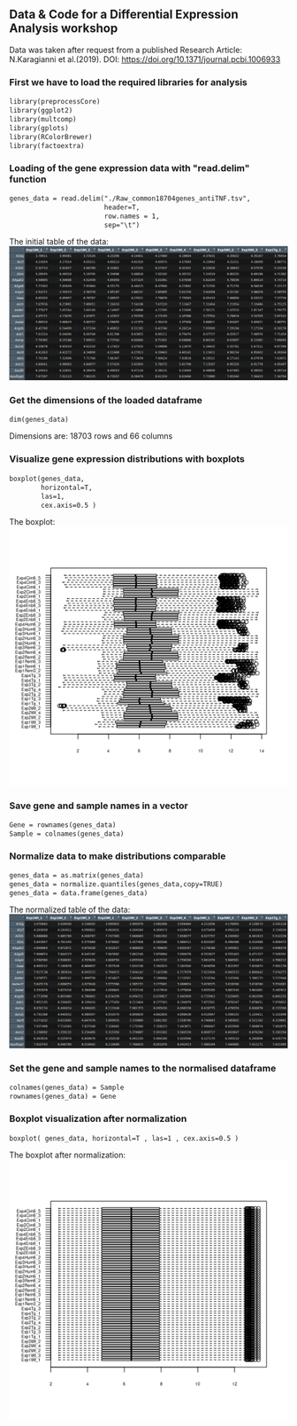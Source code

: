 ## Data & Code for a Differential Expression Analysis workshop

Data was taken after request from a published Research Article: N.Karagianni et al.(2019). DOI: https://doi.org/10.1371/journal.pcbi.1006933

### First we have to load the required libraries for analysis
```
library(preprocessCore)
library(ggplot2)
library(multcomp)
library(gplots)
library(RColorBrewer)
library(factoextra)
```

### Loading of the gene expression data with "read.delim" function
```
genes_data = read.delim("./Raw_common18704genes_antiTNF.tsv",
                        header=T,
                        row.names = 1,
                        sep="\t")
```
The initial table of the data:
![1](/img/gene_expression_data_table.png)


### Get the dimensions of the loaded dataframe
```
dim(genes_data)
```
Dimensions are: 18703 rows and 66 columns


### Visualize gene expression distributions with boxplots
```
boxplot(genes_data,
        horizontal=T,
        las=1,
        cex.axis=0.5 )
```
The boxplot:
![2](/img/gene_expression_boxplot.png)


### Save gene and sample names in a vector
```
Gene = rownames(genes_data)
Sample = colnames(genes_data)
```


### Normalize data to make distributions comparable
```
genes_data = as.matrix(genes_data)
genes_data = normalize.quantiles(genes_data,copy=TRUE)
genes_data = data.frame(genes_data)
```
The normalized table of the data:
![3](/img/gene_expression_data_table2.png)


### Set the gene and sample names to the normalised dataframe
```
colnames(genes_data) = Sample
rownames(genes_data) = Gene
```


### Boxplot visualization after normalization
```
boxplot( genes_data, horizontal=T , las=1 , cex.axis=0.5 )
```
The boxplot after normalization:
![4](/img/gene_expression_boxplot2.png)




